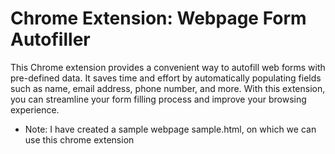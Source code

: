 # Chrome Extension: Webpage Form Autofiller

This Chrome extension provides a convenient way to autofill web forms with pre-defined data. It saves time and effort by automatically populating fields such as name, email address, phone number, and more. With this extension, you can streamline your form filling process and improve your browsing experience.


* Note: I have created a sample webpage sample.html, on which we can use this chrome extension
